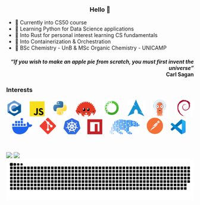 <h3 align="center">Hello 👋</h3>

- 🌱 Currently into CS50 course
- 🐍 Learning Python for Data Science applications
- 🦀 Into Rust for personal interest learning CS fundamentals
- 🐳 Into Containerization & Orchestration  
- 🧪 BSc Chemistry - UnB & MSc Organic Chemistry - UNICAMP

<h4 align="right">“<em>If you wish to make an apple pie from scratch, you must first invent the universe”</em><br>Carl Sagan</h4>

<h3>Interests</h3>

<a title="C"><img src="assets/c.svg" alt="C lang" width="43"/></a> &nbsp; &nbsp;
<a href="https://www.javascript.com/" target="_blank" rel="noopener noreferrer" title="JavaScript"><img src="assets/javascript.svg" alt="JavaScript" width="40"/></a> &nbsp; &nbsp;
<a href="https://www.python.org/" title="Python" target="_blank" rel="noopener noreferrer"><img src="assets/python.svg" alt="python snakes" width="45"/></a> &nbsp; &nbsp;
<a href="https://www.rust-lang.org/" title="Ferris" target="_blank" rel="noopener noreferrer"><img src="assets/cuddlyferris.svg" alt="Ferris" height="40"/></a> &nbsp; &nbsp;
<a href="https://www.anaconda.com/" title="conda" target="_blank" rel="noopener noreferrer"><img src="assets/anaconda.svg" alt="anaconda" height="45"/></a> &nbsp; &nbsp;
<a href="https://archlinux.org/" title="Arch" target="_blank" rel="noopener noreferrer"><img src="assets/archlinux.svg" alt="Arch Linux" width="45"/></a> &nbsp; &nbsp;
<a href="https://argoproj.github.io/" title="Argo" target="_blank" rel="noopener noreferrer"><img src="assets/argocd.svg" alt="Argo" width="45"/></a> &nbsp; &nbsp;
<a href="hhttps://www.debian.org/" title="debian" target="_blank" rel="noopener noreferrer"><img src="assets/debian.svg" alt="debian" height="45"/></a> &nbsp; &nbsp;
<a href="https://www.docker.com/" title="docker" target="_blank" rel="noopener noreferrer"><img src="assets/docker.svg" alt="docker" height="43"/></a> &nbsp; &nbsp;
<a href="https://git-scm.com/" title="git" target="_blank" rel="noopener noreferrer"><img src="assets/git.svg" alt="git" width="44"/></a> &nbsp; &nbsp;
<a href="https://kubernetes.io/" title="K8s" target="_blank" rel="noopener noreferrer"><img src="assets/K8s.svg" alt="Kubernetes" width="45"/></a> &nbsp; &nbsp;
<a href="https://www.npmjs.com/" title="npm" target="_blank" rel="noopener noreferrer"><img src="assets/npm.svg" alt="npm" width="40"/></a> &nbsp; &nbsp;
<a href="https://pola.rs/" title="Polars" target="_blank" rel="noopener noreferrer"><img src="assets/polars.svg" alt="Polars" height="40"/></a> &nbsp; &nbsp;
<a href="https://www.postman.com/" title="Postman" target="_blank" rel="noopener noreferrer"><img src="assets/postman.svg" alt="Postman" height="45"/></a> &nbsp; &nbsp;
<a href="https://code.visualstudio.com/" title="VSCode" target="_blank" rel="noopener noreferrer"><img src="assets/vscode.svg" alt="VSCode" width="40"/></a>

&nbsp;

<!-- Status -->
<picture>
  <source
    srcset="https://github-readme-stats.vercel.app/api?username=bragasgambit&show_icons=true&theme=dark"
    media="(prefers-color-scheme: dark), (prefers-color-scheme: no-preference)"/>
  <source
    srcset="https://github-readme-stats.vercel.app/api?username=bragasgambit&show_icons=true"
    media="(prefers-color-scheme: light)"/>
  <img height="180em" src="https://github-readme-stats.vercel.app/api?username=bragasgambit&show_icons=true&include_all_commits=true&count_private=true"/>
</picture>

<!-- Top Langs -->

<picture>
  <source
    srcset="https://github-readme-stats.vercel.app/api/top-langs/?username=bragasgambit&show_icons=true&theme=dark&layout=compact"
    media="(prefers-color-scheme: dark), (prefers-color-scheme: no-preference)"/>
  <source
    srcset="https://github-readme-stats.vercel.app/api/top-langs/?username=bragasgambit&show_icons=true&layout=compact"
    media="(prefers-color-scheme: light)"/>
  <img height="180em" src="https://github-readme-stats.vercel.app/api/top-langs/?username=bragasgambit&show_icons=true&layout=compact"/>
</picture>

<!-- Snake grid -->
<picture align="center">
  <source
    media="(prefers-color-scheme: dark)" srcset="https://raw.githubusercontent.com/platane/platane/output/github-contribution-grid-snake-dark.svg"/>
  <source
    media="(prefers-color-scheme: light)" srcset="https://raw.githubusercontent.com/platane/platane/output/github-contribution-grid-snake.svg"/>
  <img alt="github-snake" src="https://raw.githubusercontent.com/platane/platane/output/github-contribution-grid-snake.svg"/>
</picture>
